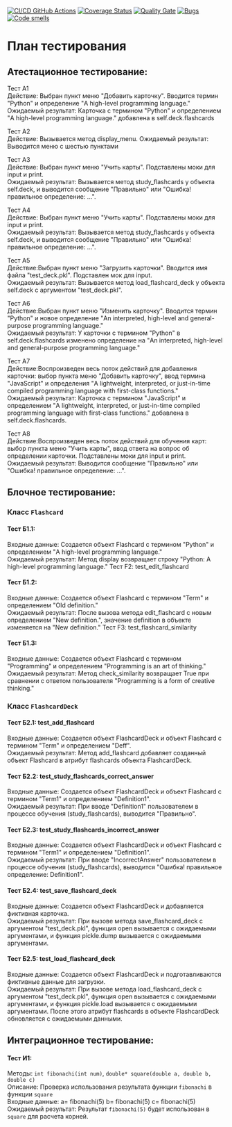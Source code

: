 [![CI/CD GitHub Actions](https://github.com/Samvel228/P-test/actions/workflows/python-app.yml/badge.svg)](https://github.com/Samvel228/P-test/actions/workflows/test-action.yml)
[![Coverage Status](https://coveralls.io/repos/Samvel228/P-test/badge.svg?branch=main)](https://coveralls.io/github/Samvel228/P-test?branch=main)
[![Quality Gate](https://sonarcloud.io/api/project_badges/measure?project=Samvel228_P-test&metric=alert_status)](https://sonarcloud.io/dashboard?id=Samvel228_P-test)
[![Bugs](https://sonarcloud.io/api/project_badges/measure?project=Samvel228_P-test&metric=bugs)](https://sonarcloud.io/summary/new_code?id=Samvel228_P-test)
[![Code smells](https://sonarcloud.io/api/project_badges/measure?project=Samvel228_P-test&metric=code_smells)](https://sonarcloud.io/dashboard?id=Samvel228_P-test)

# План тестирования

## Атестационное тестирование:  
Тест А1  
Действие: Выбран пункт меню "Добавить карточку". Вводится термин "Python" и определение "A high-level programming language."  
Ожидаемый результат: Карточка с термином "Python" и определением "A high-level programming language." добавлена в self.deck.flashcards

Тест А2  
Действие: Вызывается метод display_menu. 
Ожидаемый результат: Выводится меню с шестью пунктами

Тест А3  
Действие: Выбран пункт меню "Учить карты". Подставлены моки для input и print.  
Ожидаемый результат: Вызывается метод study_flashcards у объекта self.deck, и выводится сообщение "Правильно" или "Ошибка! правильное определение: ...".

Тест А4  
Действие: Выбран пункт меню "Учить карты". Подставлены моки для input и print.  
Ожидаемый результат: Вызывается метод study_flashcards у объекта self.deck, и выводится сообщение "Правильно" или "Ошибка! правильное определение: ...".

Тест А5  
Действие:Выбран пункт меню "Загрузить карточки". Вводится имя файла "test_deck.pkl". Подставлен мок для input.  
Ожидаемый результат: Вызывается метод load_flashcard_deck у объекта self.deck с аргументом "test_deck.pkl".

Тест А6  
Действие:Выбран пункт меню "Изменить карточку". Вводится термин "Python" и новое определение "An interpreted, high-level and general-purpose programming language."  
Ожидаемый результат: У карточки с термином "Python" в self.deck.flashcards изменено определение на "An interpreted, high-level and general-purpose programming language."

Тест А7  
Действие:Воспроизведен весь поток действий для добавления карточки: выбор пункта меню "Добавить карточку", ввод термина "JavaScript" и определения "A lightweight, interpreted, or just-in-time compiled programming language with first-class functions."  
Ожидаемый результат: Карточка с термином "JavaScript" и определением "A lightweight, interpreted, or just-in-time compiled programming language with first-class functions." добавлена в self.deck.flashcards. 

Тест А8  
Действие:Воспроизведен весь поток действий для обучения карт: выбор пункта меню "Учить карты", ввод ответа на вопрос об определении карточки. Подставлены моки для input и print.  
Ожидаемый результат: Выводится сообщение "Правильно" или "Ошибка! правильное определение: ...". 


## Блочное тестирование:

### Класс `Flashcard`
#### Тест Б1.1:  
Входные данные: Создается объект Flashcard с термином "Python" и определением "A high-level programming language."  
Ожидаемый результат: Метод display возвращает строку "Python: A high-level programming language."
Тест F2: test_edit_flashcard

#### Тест Б1.2:  
Входные данные: Создается объект Flashcard с термином "Term" и определением "Old definition."  
Ожидаемый результат: После вызова метода edit_flashcard с новым определением "New definition.", значение definition в объекте изменяется на "New definition."
Тест F3: test_flashcard_similarity

#### Тест Б1.3:  
Входные данные: Создается объект Flashcard с термином "Programming" и определением "Programming is an art of thinking."  
Ожидаемый результат: Метод check_similarity возвращает True при сравнении с ответом пользователя "Programming is a form of creative thinking."

### Класс `FlashcardDeck`
#### Тест Б2.1: test_add_flashcard

Входные данные: Создается объект FlashcardDeck и объект Flashcard с термином "Term" и определением "Deff".  
Ожидаемый результат: Метод add_flashcard добавляет созданный объект Flashcard в атрибут flashcards объекта FlashcardDeck.

#### Тест Б2.2: test_study_flashcards_correct_answer

Входные данные: Создается объект FlashcardDeck и объект Flashcard с термином "Term1" и определением "Definition1".  
Ожидаемый результат: При вводе "Definition1" пользователем в процессе обучения (study_flashcards), выводится "Правильно".

#### Тест Б2.3: test_study_flashcards_incorrect_answer

Входные данные: Создается объект FlashcardDeck и объект Flashcard с термином "Term1" и определением "Definition1".  
Ожидаемый результат: При вводе "IncorrectAnswer" пользователем в процессе обучения (study_flashcards), выводится "Ошибка! правильное определение: Definition1".

#### Тест Б2.4: test_save_flashcard_deck

Входные данные: Создается объект FlashcardDeck и добавляется фиктивная карточка.  
Ожидаемый результат: При вызове метода save_flashcard_deck с аргументом "test_deck.pkl", функция open вызывается с ожидаемыми аргументами, и функция pickle.dump вызывается с ожидаемыми аргументами.

#### Тест Б2.5: test_load_flashcard_deck

Входные данные: Создается объект FlashcardDeck и подготавливаются фиктивные данные для загрузки.  
Ожидаемый результат: При вызове метода load_flashcard_deck с аргументом "test_deck.pkl", функция open вызывается с ожидаемыми аргументами, и функция pickle.load вызывается с ожидаемыми аргументами. После этого атрибут flashcards в объекте FlashcardDeck обновляется с ожидаемыми данными.

## Интеграционное тестирование:

#### Тест И1:
Методы: `int fibonachi(int num)`, `double* square(double a, double b, double c)`  
Описание: Проверка использования результата функции `fibonachi` в функции `square`  
Входные данные: a= fibonachi(5) b= fibonachi(5) c= fibonachi(5)  
Ожидаемый результат: Результат `fibonachi(5)` будет использован в `square` для расчета корней.  
